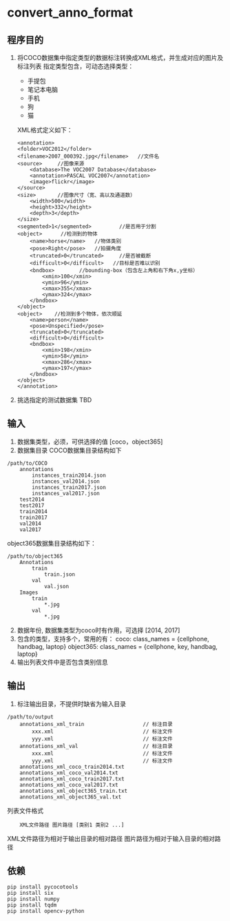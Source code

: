 # convert_anno_format

## 程序目的
1. 将COCO数据集中指定类型的数据标注转换成XML格式，并生成对应的图片及标注列表
    指定类型包含，可动态选择类型：
    * 手提包
    * 笔记本电脑
    * 手机
    * 狗
    * 猫

    XML格式定义如下：
    ```
    <annotation>
	<folder>VOC2012</folder>
	<filename>2007_000392.jpg</filename>   //文件名                        
	<source>     //图像来源                                                     
		<database>The VOC2007 Database</database>
		<annotation>PASCAL VOC2007</annotation>
		<image>flickr</image>
	</source>
	<size>		 //图像尺寸（宽、高以及通道数）			
		<width>500</width>
		<height>332</height>
		<depth>3</depth>
	</size>
	<segmented>1</segmented>		 //是否用于分割                     
	<object>      //检测到的物体                                                     
		<name>horse</name>   //物体类别
        <pose>Right</pose>   //拍摄角度                                      
        <truncated>0</truncated>     //是否被截断
        <difficult>0</difficult>   //目标是否难以识别
        <bndbox>        //bounding-box（包含左上角和右下角x,y坐标）                                                 
            <xmin>100</xmin>
            <ymin>96</ymin>
            <xmax>355</xmax>
            <ymax>324</ymax>
        </bndbox>
    </object>
    <object>    //检测到多个物体，依次顺延                                                       
        <name>person</name>
        <pose>Unspecified</pose>
        <truncated>0</truncated>
        <difficult>0</difficult>
        <bndbox>
            <xmin>198</xmin>
            <ymin>58</ymin>
            <xmax>286</xmax>
            <ymax>197</ymax>
        </bndbox>
    </object>
    </annotation>

    ```

2. 挑选指定的测试数据集
    TBD

## 输入
1. 数据集类型，必须，可供选择的值 [coco，object365]
1. 数据集目录
COCO数据集目录结构如下 
```
/path/to/COCO
    annotations
        instances_train2014.json
        instances_val2014.json
        instances_train2017.json
        instances_val2017.json
    test2014
    test2017
    train2014
    train2017
    val2014
    val2017
```
object365数据集目录结构如下：
```
/path/to/object365
    Annotations
        train
            train.json
        val
            val.json
    Images
        train
            *.jpg
        val
            *.jpg
```

2. 数据年份, 数据集类型为coco时有作用，可选择 [2014, 2017]
3. 包含的类型，支持多个，常用的有：
coco:
class_names = {cellphone, handbag, laptop}
object365:
class_names = {cellphone, key, handbag, laptop}
4. 输出列表文件中是否包含类别信息

## 输出
1. 标注输出目录，不提供时缺省为输入目录
```
/path/to/output
    annotations_xml_train                   // 标注目录
        xxx.xml                             // 标注文件
        yyy.xml                             // 标注文件
    annotations_xml_val                     // 标注目录
        xxx.xml                             // 标注文件
        yyy.xml                             // 标注文件
    annotations_xml_coco_train2014.txt
    annotations_xml_coco_val2014.txt             
    annotations_xml_coco_train2017.txt           
    annotations_xml_coco_val2017.txt             
    annotations_xml_object365_train.txt          
    annotations_xml_object365_val.txt            
```

列表文件格式
```
    XML文件路径 图片路径 [类别1 类别2 ...]
```
XML文件路径为相对于输出目录的相对路径
图片路径为相对于输入目录的相对路径

## 依赖
```
pip install pycocotools
pip install six
pip install numpy
pip install tqdm
pip install opencv-python
```